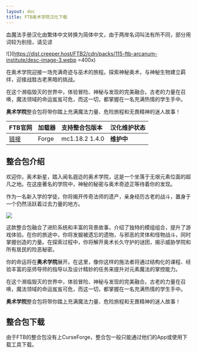 ```yaml
---
layout: doc
title: FTB奥术学院汉化下载
---
```


血魔法手册汉化由繁体中文转换为简体中文，由于两岸名词叫法有所不同，部分用词较为别扭，请见谅

![](https://dist.creeper.host/FTB2/cdn/packs/115-ftb-arcanum-institute/desc-image-3.webp =400x)

在奥术学院迎接一场充满奇迹与巫术的旅程。探索神秘奥术，与神秘生物建立羁绊，迎接战胜古老黑暗的挑战。

在这个濒临毁灭的世界中，体验冒险、神秘与发现的完美融合。古老的力量在召唤，魔法领域的命运岌岌可危，而这一切，都掌握在一名充满热情的学生手中。

**奥术学院**整合包将带你踏上充满魔法力量、危险旅程和无畏精神的迷人故事！

| FTB官网                                                                   | 加载器 | 支持整合包版本 | 汉化维护状态 |
| :------------------------------------------------------------------------ | :----- | :------------- | :----------- |
| [链接](https://www.feed-the-beast.com/modpacks/115-ftb-arcanum-institute) | Forge  | mc1.18.2 1.4.0 | **维护中**   |

<DownloadLinks :methods="[
  { id: 'lanzou', text: '下载汉化', icon: '/imgs/svg/lanzou.svg', link: 'https://vmhanhuazu.lanzouo.com/s/asxy-vmct' },
  { id: 'bilibili', text: '宣传片与汉化教程', icon: '/imgs/svg/bilibili.svg', link: 'https://www.bilibili.com/video/BV1UT4m1S7rg' },
  { id: 'gitee', text: 'FTB整合包下载工具', icon: '/imgs/svg/gitee.svg', link: 'https://gitee.com/flrscn/curse-the-beast/releases' },
  { id: 'curseforge', text: 'i18n自动汉化更新模组', icon: '/imgs/svg/curseforge.svg', link: 'https://www.curseforge.com/minecraft/mc-mods/i18nupdatemod/download/5841609' },
  { id: 'curseforge', text: '帕秋莉手册翻译PRP-Arch模组', icon: '/imgs/svg/curseforge.svg', link: 'https://cdn.modrinth.com/data/AqeDdB2c/versions/msizLmQ2/PRP-Arch-Forge-1.0.1-Hotfix-1.18.x.jar' },
  { id: 'curseforge', text: '硬编码汉化VP模组', icon: '/imgs/svg/curseforge.svg', link: 'https://www.curseforge.com/minecraft/mc-mods/vault-patcher/download/5472024' },
  { id: 'lazy', text: '懒汉下载', icon: '/imgs/logo/logo_64.png', link: 'https://vmhanhuazu.lanzouo.com/s/asxy-vmct' }
]" />

## 整合包介绍

欢迎你，奥术新星，踏入闻名遐迩的奥术学院，这是一个坐落于无垠元素位面的超凡之地。在这座著名的学院中，神秘的秘密与奥术奇迹正等待着你的发现。

作为一名新入学的学徒，你将揭开传奇法师的遗产，亲身经历古老的战斗，置身于一个仍然活跃着过去力量的地方。

![](https://dist.creeper.host/FTB2/cdn/packs/115-ftb-arcanum-institute/desc-image-2.webp)

这款整合包融合了进阶系统和丰富的背景故事，介绍了独特的模组组合，提升了游戏体验。在你的旅途中，你将发掘被遗忘的遗物，与邪恶的灵体和怪物战斗，同时掌握创造的力量。在探索过程中，你将解开奥术长久守护的谜团，揭示威胁学院和所有居民的险恶秘密。

你的命运将在**奥术学院**展开。在这里，像你这样的施法者将通过结构化的课程、经验丰富的巫师导师的指导以及设计精妙的任务来提升对元素魔法的掌控能力。

在这个濒临毁灭的世界中，体验冒险、神秘与发现的完美融合。古老的力量在召唤，魔法领域的命运岌岌可危，而这一切，都掌握在一名充满热情的学生手中。

**奥术学院**整合包将带你踏上充满魔法力量、危险旅程和无畏精神的迷人故事！

## 整合包下载

由于FTB的整合包没有上CurseForge，整合包一般只能通过他们的App或使用下载工具下载。

<DocSupport />
